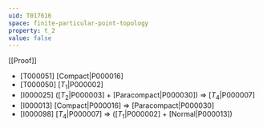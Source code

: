 ```yaml
---
uid: T017616
space: finite-particular-point-topology
property: t_2
value: false
---
```

[[Proof]]

* [T000051] [Compact|P000016]
* [T000050] [$T_1$|P000002]
* [I000025] ([$T_2$|P000003] + [Paracompact|P000030]) => [$T_4$|P000007]
* [I000013] [Compact|P000016] => [Paracompact|P000030]
* [I000098] [$T_4$|P000007] => ([$T_1$|P000002] + [Normal|P000013])

